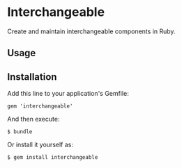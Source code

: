 # Interchangeable

Create and maintain interchangeable components in Ruby. 

## Usage

## Installation

Add this line to your application's Gemfile:

    gem 'interchangeable'

And then execute:

    $ bundle

Or install it yourself as:

    $ gem install interchangeable
